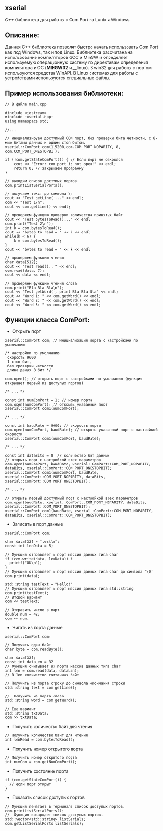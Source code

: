 ## xserial
С++ библиотека для работы с Com Port на Lunix и Windows

## Описание:
Данная C++ библиотека позволят быстро начать использовать Com Port как под Windows, так и под Linux. 
Библиотека раcсчитана на использование компиляторов GCC и MinGW и определяет используемую операционную систему
по директивам определения компилятора и ОС (__MINGW32__ и __linux). В win32 для работы с портом используются средства WinAPI. 
В Linux системах для работы с устройствами используются специальные файлы.


## Пример использования библиотеки:
```
// В файле main.cpp

#include <iostream>
#include "xserial.hpp"
using namespace std;

//...

// инициализируем доступный COM порт, без проверки бита четности, с 8-мью битами данных и одним стоп битом.
xserial::ComPort com(115200,com.COM_PORT_NOPARITY, 8, com.COM_PORT_ONESTOPBIT);

if (!com.getStateComPort()) { // Если порт не открылся
    cout << "Error: com port is not open!" << endl;
    return 0; // закрываем программу
}

// выводим список доступых портов
com.printListSerialPorts();

// получаем текст до символа \n
cout << "Test getLine()..." << endl;
com << "Test 1\n";
cout << com.getLine() << endl;

// проверяем функцию проверки количества принятых байт
cout << "Test bytesToRead()..." << endl;
com.print("Test 2\n");
int k = com.bytesToRead();
cout << "bytes to read = " << k << endl;
while(k < 6) {
    k = com.bytesToRead();
}
cout << "bytes to read = " << k << endl;

// проверяем функцию чтения
char data[512];
cout << "Test read()..." << endl;
com.read(data, 7);
cout << data << endl;

// проверяем функцию чтения слова
com.print("Bla Bla Bla\n");
cout << "Test getWord(), print Bla Bla Bla" << endl;
cout << "Word 1: " << com.getWord() << endl;
cout << "Word 2: " << com.getWord() << endl;
cout << "Word 3: " << com.getWord() << endl;

```
## Функции класса ComPort:
+ Открыть порт
```
xserial::ComPort com; // Инициализация порта с настройками по умолчанию

/* настройки по умолчанию
 скорость 9600
 1 стоп бит, 
 без проверки четности 
 длина даных 8 бит */

com.open(); // открыть порт с настройками по умолчанию (функция открывает первый из доступых портов)

/* ... */

const int numComPort = 1; // номер порта
com.open(numComPort); // открыть указанный порт
xserial::ComPort com1(numComPort);

/* ... */

const int baudRate = 9600; // скорость порта
com.open(numComPort, baudRate); // открыть указанный порт с настройкой скорости
xserial::ComPort com1(numComPort, baudRate);

/* ... */

const int dataBits = 8; // количество бит данных
// открыть порт с настройкой всех параметров
com.open(numComPort, baudRate, xserial::ComPort::COM_PORT_NOPARITY, dataBits, xserial::ComPort::COM_PORT_ONESTOPBIT);
xserial::ComPort com1(numComPort, baudRate, xserial::ComPort::COM_PORT_NOPARITY, dataBits, xserial::ComPort::COM_PORT_ONESTOPBIT);

/* ... */

// открыть первый доступный порт с настройкой всех параметров
com.open(baudRate, xserial::ComPort::COM_PORT_NOPARITY, dataBits, xserial::ComPort::COM_PORT_ONESTOPBIT);
xserial::ComPort com1(baudRate, xserial::ComPort::COM_PORT_NOPARITY, dataBits, xserial::ComPort::COM_PORT_ONESTOPBIT);

```
+ Записать в порт данные
```
xserial::ComPort com;

char data[32] = "test\n";
const int lenData = 5;

// Функция отправляет в порт массив данных типа char
if (com.write(data, lenData)) {
  printf("OK\n");
}
// Функция отправляет в порт массив данных типа char до символа '\0'
com.print(data);

std::string testText = "Hello!"
// Функция отправляет в порт массив данных типа std::string
com.print(testText);
// Второй вариант 
com << testText;

// Отправить число в порт
double num = 42;
com << num;
```
+ Читать из порта данные
```
xserial::ComPort com;

// Получить один байт
char byte = com.readByte();

char data[32];
const int dataLen = 32;
// Функция считывает из порта массив данных типа char
int len = com.read(data, dataLen);
// В len количество считанных байт

// Получить из порта строку до символа окончания строки
std::string text = com.getLine();

//  Получить из порта слово
std::string word = com.getWord();

// Еще вариант
std::string txtData;
com >> txtData;

```
+ Получить количество байт для чтения
```
// Получить количество байт для чтения
int lenRead = com.bytesToRead();
```
+ Получить номер открытого порта
```
// Получить номер открытого порта
int numCom = com.getNumComPort();
```
+ Получить состояние порта
```
if (com.getStateComPort()) {
  // если порт открыт
}

```
+ Показать список доступых портов
```
// Функция печатает в терминале список доступых портов.
com.printListSerialPorts();
//  Функция возарщает список доступых портов.
std::vector<std::string> listSerials;
com.getListSerialPorts(listSerials);
```
